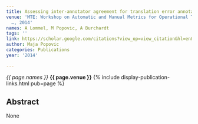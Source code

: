 ```yaml
---
title: Assessing inter-annotator agreement for translation error annotation
venue: 'MTE: Workshop on Automatic and Manual Metrics for Operational Translation
  …, 2014'
names: A Lommel, M Popovic, A Burchardt
tags: ''
link: https://scholar.google.com/citations?view_op=view_citation&hl=en&user=KdAV2Y0AAAAJ&pagesize=100&sortby=pubdate&citation_for_view=KdAV2Y0AAAAJ:IWHjjKOFINEC
author: Maja Popovic
categories: Publications
year: '2014'

---
```


*{{ page.names }}*
**{{ page.venue }}**
{% include display-publication-links.html pub=page %}
## Abstract

None